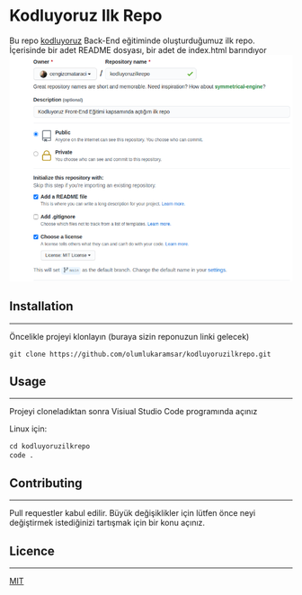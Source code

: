 # Kodluyoruz Ilk Repo

Bu repo [kodluyoruz](kodluyoruz.org) Back-End eğitiminde oluşturduğumuz ilk repo. İçerisinde bir adet README dosyası, bir adet de index.html barındıyor
![sd](https://raw.githubusercontent.com/Kodluyoruz/taskforce/main/git/odev1/figures/github.png)

## Installation
---
Öncelikle projeyi klonlayın (buraya sizin reponuzun linki gelecek)

```
git clone https://github.com/olumlukaramsar/kodluyoruzilkrepo.git
```
## Usage
---
Projeyi cloneladıktan sonra Visiual Studio Code programında açınız

Linux için:
```
cd kodluyoruzilkrepo
code .
```

## Contributing
---
Pull requestler kabul edilir. Büyük değişiklikler için lütfen önce neyi değiştirmek istediğinizi tartışmak için bir konu açınız.

## Licence
---
[MIT](https://choosealicense.com/licenses/mit/)

